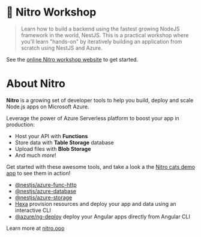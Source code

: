 # 🚀 Nitro Workshop

> Learn how to build a backend using the fastest growing NodeJS framework in the world, NestJS.
> This is a practical workshop where you'll learn "hands-on" by iteratively building an application from scratch using NestJS and Azure. 

See the [online Nitro workshop website](https://nitro-stack.github.io/nitro-workshop/) to get started.

# About Nitro

**Nitro** is a growing set of developer tools to help you build, deploy and scale Node.js apps on Microsoft Azure.

Leverage the power of Azure Serverless platform to boost your app in production:
- Host your API with **Functions**
- Store data with **Table Storage** database
- Upload files with **Blob Storage**
- And much *more*!

Get started with these awesome tools, and take a look a the [Nitro cats demo app](https://github.com/nitro-stack/nitro-cats) to see them in action!
- [@nestjs/azure-func-http](https://github.com/nestjs/azure-func-http)
- [@nestjs/azure-database](https://github.com/nestjs/azure-database)
- [@nestjs/azure-storage](https://github.com/nestjs/azure-storage)
- [Hexa](https://hexa.run) provision resources and deploy your app and data using an interactive CLI
- [@azure/ng-deploy](https://github.com/Azure/ng-deploy-azure) deploy your Angular apps directly from Angular CLI

Learn more at [nitro.ooo](https://nitr.ooo)
